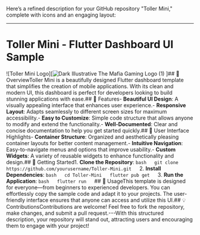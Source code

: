 Here’s a refined description for your GitHub repository "Toller Mini," complete with icons and an engaging layout:

---

# Toller Mini - Flutter Dashboard UI Sample

![Toller Mini Logo][![Dark Illustrative The Mafia Gaming Logo (1)](https://github.com/user-attachments/assets/2c485258-a34b-4609-a66d-fba0ee10f452)
]## 🌟 OverviewToller Mini is a beautifully designed Flutter dashboard template that simplifies the creation of mobile applications. With its clean and modern UI, this dashboard is perfect for developers looking to build stunning applications with ease.## 🚀 Features- **Beautiful UI Design**: A visually appealing interface that enhances user experience.- **Responsive Layout**: Adapts seamlessly to different screen sizes for maximum accessibility.- **Easy to Customize**: Simple code structure that allows anyone to modify and extend the functionality.- **Well-Documented**: Clear and concise documentation to help you get started quickly.## 🎨 User Interface Highlights- **Container Structure**: Organized and aesthetically pleasing container layouts for better content management.- **Intuitive Navigation**: Easy-to-navigate menus and options that improve usability.- **Custom Widgets**: A variety of reusable widgets to enhance functionality and design.## 🔧 Getting Started1. **Clone the Repository**:   ```bash   git clone https://github.com/yourusername/Toller-Mini.git   ```2. **Install Dependencies**:   ```bash   cd Toller-Mini   flutter pub get   ```3. **Run the Application**:   ```bash   flutter run   ```## 📄 UsageThis template is designed for everyone—from beginners to experienced developers. You can effortlessly copy the sample code and adapt it to your projects. The user-friendly interface ensures that anyone can access and utilize this UI.## 💡 ContributionsContributions are welcome! Feel free to fork the repository, make changes, and submit a pull request.---With this structured description, your repository will stand out, attracting users and encouraging them to engage with your project!

